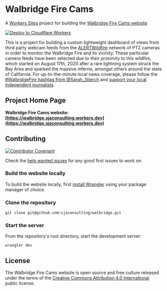 Walbridge Fire Cams
====================
A [Workers Sites](https://developers.cloudflare.com/workers/learning/getting-started) project for building the [Walbridge Fire Cams website](https://walbridge.sjaconsulting.workers.dev)

[![Deploy to Cloudflare Workers](https://deploy.workers.cloudflare.com/button?paid=true)](https://deploy.workers.cloudflare.com/?url=https://github.com/sjaconsulting/walbridge&paid=true)

This is a project for building a custom lightweight dashboard of views from third party webcam feeds from the [ALERTWildfire](http://www.alertwildfire.org/) network of PTZ cameras in order to monitor the Walbridge Fire and its vicinity. These particular camera feeds have been selected due to their proximity to this wildfire, which started on August 17th, 2020 after a rare lightning system struck the Bay Area and sparked the massive inferno, amongst others around the state of California. For up-to-the-minute local news coverage, please follow the [#WalbridgeFire hashtag from @Sarah_Stierch](https://twitter.com/search?q=(%23WalbridgeFire)%20(from%3ASarah_Stierch)&f=live) and [support your local independent journalists](https://venmo.com/SarahStierch).

## Project Home Page

**Walbridge Fire Cams website: [https://walbridge.sjaconsulting.workers.dev](https://walbridge.sjaconsulting.workers.dev)**

## Contributing

[![Contributor Covenant](https://img.shields.io/badge/Contributor%20Covenant-v2.0%20adopted-ff69b4.svg)](CODE_OF_CONDUCT.md) 

Check the [help wanted issues](https://github.com/sjaconsulting/walbridge/contribute)
for any good first issues to work on.

### Build the website locally
To build the website locally, first [install Wrangler](https://developers.cloudflare.com/workers/cli-wrangler/install-update)
using your package manager of choice.

### Clone the repository

```
git clone git@github.com:sjaconsulting/walbridge.git
```

### Start the server
From the repository's root directory, start the development server:
```
wrangler dev
```

## License

The Walbridge Fire Cams website is open source and free culture released under the terms of the 
[Creative Commons Attribution 4.0 International](LICENSE.md) public license.
